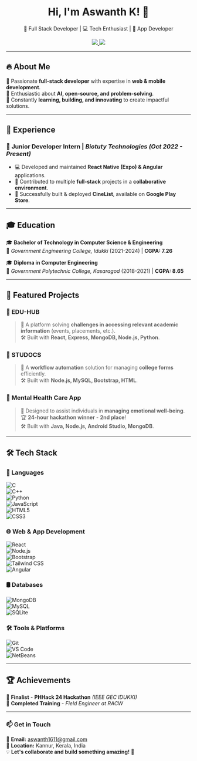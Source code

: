 <h1 align="center">  
  Hi, I'm Aswanth K! 👋  
</h1>  

<p align="center">  
  🚀 Full Stack Developer | 💻 Tech Enthusiast | 📱  App Developer  
</p>  

<p align="center">  
  <a href="https://www.linkedin.com/in/aswanthk1611">
    <img src="https://img.shields.io/badge/LinkedIn-%230077B5.svg?&style=for-the-badge&logo=linkedin&logoColor=white" />
  </a>  
  <a href="your-portfolio-link">
    <img src="https://img.shields.io/badge/Portfolio-%23000000.svg?&style=for-the-badge&logo=vercel&logoColor=white" />
  </a>  
</p>  

---

## 🔥 About Me  
🔹 Passionate **full-stack developer** with expertise in **web & mobile development**.  
🔹 Enthusiastic about **AI, open-source, and problem-solving**.  
🔹 Constantly **learning, building, and innovating** to create impactful solutions.  

---

## 💼 Experience  
### 🚀 **Junior Developer Intern** | *Biotuty Technologies* *(Oct 2022 - Present)*  
- 💻 Developed and maintained **React Native (Expo) & Angular** applications.  
- 🔗 Contributed to multiple **full-stack** projects in a **collaborative environment**.  
- 📱 Successfully built & deployed **CineList**, available on **Google Play Store**.  

---

## 🎓 Education  
🎓 **Bachelor of Technology in Computer Science & Engineering**  
📍 *Government Engineering College, Idukki* (2021-2024) | **CGPA: 7.26**  

🎓 **Diploma in Computer Engineering**  
📍 *Government Polytechnic College, Kasaragod* (2018-2021) | **CGPA: 8.65**  

---

## 🚀 Featured Projects  

### 🎯 **EDU-HUB**  
> 📌 A platform solving **challenges in accessing relevant academic information** (events, placements, etc.).  
> 🛠️ Built with **React, Express, MongoDB, Node.js, Python**.  

### 📜 **STUDOCS**  
> 📌 A **workflow automation** solution for managing **college forms** efficiently.  
> 🛠️ Built with **Node.js, MySQL, Bootstrap, HTML**.  

### 💙 **Mental Health Care App**  
> 🧠 Designed to assist individuals in **managing emotional well-being**.  
> 🏆 **24-hour hackathon winner** - **2nd place**!  
> 🛠️ Built with **Java, Node.js, Android Studio, MongoDB**.  

---

## 🛠 Tech Stack  

### 🚀 Languages  
![C](https://img.shields.io/badge/C-00599C?style=for-the-badge&logo=c&logoColor=white)  
![C++](https://img.shields.io/badge/C++-00599C?style=for-the-badge&logo=c%2B%2B&logoColor=white)  
![Python](https://img.shields.io/badge/Python-3776AB?style=for-the-badge&logo=python&logoColor=white)  
![JavaScript](https://img.shields.io/badge/JavaScript-F7DF1E?style=for-the-badge&logo=javascript&logoColor=black)  
![HTML5](https://img.shields.io/badge/HTML5-E34F26?style=for-the-badge&logo=html5&logoColor=white)  
![CSS3](https://img.shields.io/badge/CSS3-1572B6?style=for-the-badge&logo=css3&logoColor=white)  

### 🌐 Web & App Development  
![React](https://img.shields.io/badge/React-20232A?style=for-the-badge&logo=react&logoColor=61DAFB)  
![Node.js](https://img.shields.io/badge/Node.js-339933?style=for-the-badge&logo=node-dot-js&logoColor=white)  
![Bootstrap](https://img.shields.io/badge/Bootstrap-563D7C?style=for-the-badge&logo=bootstrap&logoColor=white)  
![Tailwind CSS](https://img.shields.io/badge/Tailwind_CSS-38B2AC?style=for-the-badge&logo=tailwind-css&logoColor=white)  
![Angular](https://img.shields.io/badge/Angular-DD0031?style=for-the-badge&logo=angular&logoColor=white)  

### 🛢️ Databases  
![MongoDB](https://img.shields.io/badge/MongoDB-4EA94B?style=for-the-badge&logo=mongodb&logoColor=white)  
![MySQL](https://img.shields.io/badge/MySQL-4479A1?style=for-the-badge&logo=mysql&logoColor=white)  
![SQLite](https://img.shields.io/badge/SQLite-003B57?style=for-the-badge&logo=sqlite&logoColor=white)  

### 🛠 Tools & Platforms  
![Git](https://img.shields.io/badge/Git-F05032?style=for-the-badge&logo=git&logoColor=white)  
![VS Code](https://img.shields.io/badge/VS%20Code-0078D4?style=for-the-badge&logo=visual-studio-code&logoColor=white)  
![NetBeans](https://img.shields.io/badge/NetBeans-1B6AC6?style=for-the-badge&logo=apache-netbeans-ide&logoColor=white)  

---

## 🏆 Achievements  
🏅 **Finalist** - **PHHack 24 Hackathon** *(IEEE GEC IDUKKI)*  
📜 **Completed Training** - *Field Engineer at RACW*  

---

### 📫 Get in Touch  
📩 **Email:** aswanth1611@gmail.com  
📍 **Location:** Kannur, Kerala, India  
💡 **Let's collaborate and build something amazing!** 🚀  


